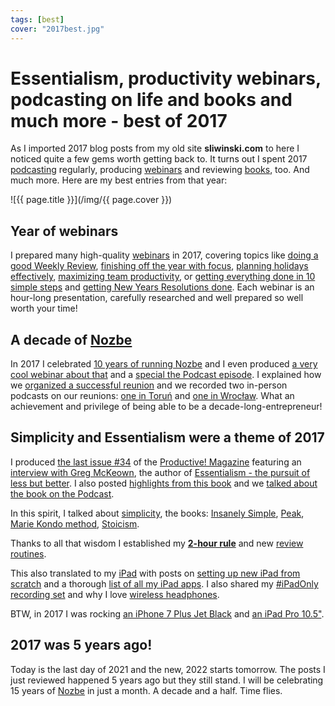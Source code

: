 ```yaml
---
tags: [best]
cover: "2017best.jpg"
---
```


# Essentialism, productivity webinars, podcasting on life and books and much more - best of 2017

As I imported 2017 blog posts from my old site **sliwinski.com** to here I noticed quite a few gems worth getting back to. It turns out I spent 2017 [podcasting](/podcast/) regularly, producing [webinars](/webinars/) and reviewing [books](/books), too. And much more. Here are my best entries from that year:

<!--More-->

![{{ page.title }}](/img/{{ page.cover }})

## Year of webinars

I prepared many high-quality [webinars](/webinars/) in 2017, covering topics like [doing a good Weekly Review](/perfect-weekly-review/), [finishing off the year with focus](/backtowork/), [planning holidays effectively](/planning-holidays/), [maximizing team productivity](/max-team-productivity/), or [getting everything done in 10 simple steps](/10-steps-productivity/) and [getting New Years Resolutions done](/resolutions). Each webinar is an hour-long presentation, carefully researched and well prepared so well worth your time!

## A decade of [Nozbe][n]

In 2017 I celebrated [10 years of running Nozbe](/nozbe10/) and I even produced [a very cool webinar about that](/10-years-of-nozbe/) and a [special the Podcast episode](/podcast-83/). I explained how we [organized a successful reunion](/reunion/) and we recorded two in-person podcasts on our reunions: [one in Toruń](/podcast-91/) and [one in Wrocław](/podcast-116/). What an achievement and privilege of being able to be a decade-long-entrepreneur!

## Simplicity and Essentialism were a theme of 2017

I produced [the last issue #34](/productivemag/) of the [Productive! Magazine](/magazine/) featuring an [interview with Greg McKeown](/greg-mckeown/), the author of [Essentialism - the pursuit of less but better](/essentialism/). I also posted [highlights from this book](/esssentialist/) and we [talked about the book on the Podcast](/podcast-112/).

In this spirit, I talked about [simplicity](/podcast-107/), the books: [Insanely Simple](/podcast-94/), [Peak](/peak/), [Marie Kondo method](/kondo/), [Stoicism](/podcast-103/).

Thanks to all that wisdom I established my **[2-hour rule](/2hours/)** and new [review routines](/review/).

This also translated to my [iPad](/ipadonly/) with posts on [setting up new iPad from scratch](/newipad/) and a thorough [list of all my iPad apps](/ipadapps/). I also shared my [#iPadOnly recording set](/recording/) and why I love [wireless headphones](/headphones/).

BTW, in 2017 I was rocking [an iPhone 7 Plus Jet Black](/iphone7plus-jetblack/) and [an iPad Pro 10.5"](/ipadwork/).

## 2017 was 5 years ago!

Today is the last day of 2021 and the new, 2022 starts tomorrow. The posts I just reviewed happened 5 years ago but they still stand. I will be celebrating 15 years of [Nozbe][n] in just a month. A decade and a half. Time flies.

[n]: https://michael.gratis/nozbe
[np]: https://michael.gratis/nozbepersonal